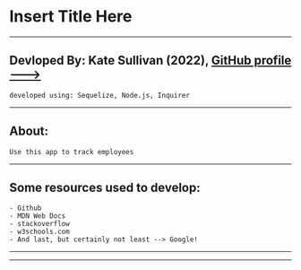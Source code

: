 # Insert Title Here
---------------------------------------------------
## Devloped By: Kate Sullivan (2022), [GitHub profile --->](https://github.com/katensullivan55)
    developed using: Sequelize, Node.js, Inquirer

---------------------------------------------------

## About: <br>
    Use this app to track employees

---------------------------------------------------


## Some resources used to develop: <br>
    - Github
    - MDN Web Docs
    - stackoverflow
    - w3schools.com
    - And last, but certainly not least --> Google!

----------------------------------------------------
----------------------------------------------------